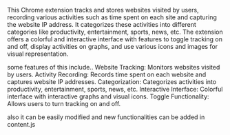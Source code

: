 This Chrome extension tracks and stores websites visited by users, recording various activities such as time spent on each site and capturing the website IP address. It categorizes these activities into different categories like productivity, entertainment, sports, news, etc. The extension offers a colorful and interactive interface with features to toggle tracking on and off, display activities on graphs, and use various icons and images for visual representation.

some features of this include..
Website Tracking: Monitors websites visited by users.
Activity Recording: Records time spent on each website and captures website IP addresses.
Categorization: Categorizes activities into productivity, entertainment, sports, news, etc.
Interactive Interface: Colorful interface with interactive graphs and visual icons.
Toggle Functionality: Allows users to turn tracking on and off.


also it can be easily modified and new functionalities can be added in content.js
